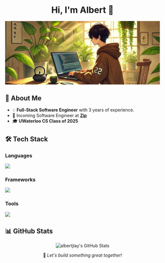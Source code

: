 <div align="center"> 
  <h1>Hi, I'm Albert 👋</h1>
</div>
<img src="https://github.com/albertjlay/albertjlay/blob/main/github-banner.png" alt="Illustration of Albert Lay Coding">

## 🚀 About Me
- 💡 **Full-Stack Software Engineer** with 3 years of experience.
- 🏢 Incoming Software Engineer at **[Zip](https://ziphq.com/)**
- 🎓 **UWaterloo CS Class of 2025**   

## 🛠 Tech Stack
### Languages
<img src="https://skillicons.dev/icons?i=ts,python,ruby,go,cpp" />

### Frameworks
<img src="https://skillicons.dev/icons?i=react,nodejs,django,rails," />

### Tools
<img src="https://skillicons.dev/icons?i=aws,mysql,mongodb,graphql,docker,jenkins,bash,git,figma" />

## 📊 GitHub Stats
<div align="center"> 
  <img src="http://github-profile-summary-cards.vercel.app/api/cards/profile-details?username=albertjlay&theme=transparent&count_private=true&show_icons=true&rank_icon=github&locale=en" alt="albertjlay's GitHub Stats" />
  <p>🚀 <em>Let's build something great together!</em></p> 
</div>
